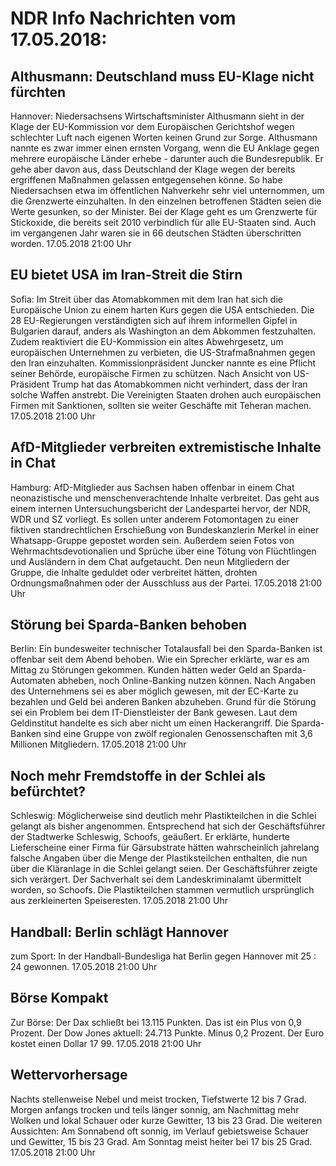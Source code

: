 # NDR Info Nachrichten vom 17.05.2018:


## Althusmann: Deutschland muss EU-Klage nicht fürchten
Hannover: Niedersachsens Wirtschaftsminister Althusmann sieht in der Klage der EU-Kommission vor dem Europäischen Gerichtshof wegen schlechter Luft nach eigenen Worten keinen Grund zur Sorge. Althusmann nannte es zwar immer einen ernsten Vorgang, wenn die EU Anklage gegen mehrere europäische Länder erhebe - darunter auch die Bundesrepublik. Er gehe aber davon aus, dass Deutschland der Klage wegen der bereits ergriffenen Maßnahmen gelassen entgegensehen könne. So habe Niedersachsen etwa im öffentlichen Nahverkehr sehr viel unternommen, um die Grenzwerte einzuhalten. In den einzelnen betroffenen Städten seien die Werte gesunken, so der Minister. Bei der Klage geht es um Grenzwerte für Stickoxide, die bereits seit 2010 verbindlich für alle EU-Staaten sind. Auch im vergangenen Jahr waren sie in 66 deutschen Städten überschritten worden. 17.05.2018 21:00 Uhr 

## EU bietet USA im Iran-Streit die Stirn
Sofia: Im Streit über das Atomabkommen mit dem Iran hat sich die Europäische Union zu einem harten Kurs gegen die USA entschieden. Die 28 EU-Regierungen verständigten sich auf ihrem informellen Gipfel in Bulgarien darauf, anders als Washington an dem Abkommen festzuhalten. Zudem reaktiviert die EU-Kommission ein altes Abwehrgesetz, um europäischen Unternehmen zu verbieten, die US-Strafmaßnahmen gegen den Iran einzuhalten. Kommissionpräsident Juncker nannte es eine Pflicht seiner Behörde, europäische Firmen zu schützen. Nach Ansicht von US-Präsident Trump hat das Atomabkommen nicht verhindert, dass der Iran solche Waffen anstrebt. Die Vereinigten Staaten drohen auch europäischen Firmen mit Sanktionen, sollten sie weiter Geschäfte mit Teheran machen. 17.05.2018 21:00 Uhr 

## AfD-Mitglieder verbreiten extremistische Inhalte in Chat
Hamburg: AfD-Mitglieder aus Sachsen haben offenbar in einem Chat neonazistische und menschenverachtende Inhalte verbreitet. Das geht aus einem internen Untersuchungsbericht der Landespartei hervor, der NDR, WDR und SZ vorliegt. Es sollen unter anderem Fotomontagen zu einer fiktiven standrechtlichen Erschießung von Bundeskanzlerin Merkel in einer Whatsapp-Gruppe gepostet worden sein. Außerdem seien Fotos von Wehrmachtsdevotionalien und Sprüche über eine Tötung von Flüchtlingen und Ausländern in dem Chat aufgetaucht. Den neun Mitgliedern der Gruppe, die Inhalte geduldet oder verbreitet hätten, drohten Ordnungsmaßnahmen oder der Ausschluss aus der Partei. 17.05.2018 21:00 Uhr 

## Störung bei Sparda-Banken behoben
Berlin: Ein bundesweiter technischer Totalausfall bei den Sparda-Banken ist offenbar seit dem Abend behoben. Wie ein Sprecher erklärte, war es am Mittag zu Störungen gekommen. Kunden hätten weder Geld an Sparda-Automaten abheben, noch Online-Banking nutzen können. Nach Angaben des Unternehmens sei es aber möglich gewesen, mit der EC-Karte zu bezahlen und Geld bei anderen Banken abzuheben. Grund für die Störung sei ein Problem bei dem IT-Dienstleister der Bank gewesen. Laut dem Geldinstitut handelte es sich aber nicht um einen Hackerangriff. Die Sparda-Banken sind eine Gruppe von zwölf regionalen Genossenschaften mit 3,6 Millionen Mitgliedern. 17.05.2018 21:00 Uhr 

## Noch mehr Fremdstoffe in der Schlei als befürchtet?
Schleswig: Möglicherweise sind deutlich mehr Plastikteilchen in die Schlei gelangt als bisher angenommen. Entsprechend hat sich der Geschäftsführer der Stadtwerke Schleswig, Schoofs, geäußert. Er erklärte, hunderte Lieferscheine einer Firma für Gärsubstrate hätten wahrscheinlich jahrelang falsche Angaben über die Menge der Plastiksteilchen  enthalten, die nun über die Kläranlage in die Schlei gelangt seien. Der Geschäftsführer zeigte sich verärgert. Der Sachverhalt sei dem Landeskriminalamt übermittelt worden, so Schoofs. Die Plastikteilchen stammen vermutlich ursprünglich aus zerkleinerten Speiseresten. 17.05.2018 21:00 Uhr 

## Handball: Berlin schlägt Hannover
zum Sport: In der Handball-Bundesliga hat Berlin gegen Hannover mit 25 : 24 gewonnen. 17.05.2018 21:00 Uhr 

## Börse Kompakt
Zur Börse: Der Dax schließt bei 13.115 Punkten. Das ist ein Plus von 0,9 Prozent. Der Dow Jones aktuell: 24.713 Punkte. Minus 0,2 Prozent. Der Euro kostet einen Dollar 17 99. 17.05.2018 21:00 Uhr 

## Wettervorhersage
Nachts stellenweise Nebel und meist trocken, Tiefstwerte 12 bis 7 Grad. Morgen anfangs trocken und teils länger sonnig, am Nachmittag mehr Wolken und lokal Schauer oder kurze Gewitter, 13 bis 23 Grad. Die weiteren Aussichten: Am Sonnabend oft sonnig, im Verlauf gebietsweise Schauer und Gewitter, 15 bis 23 Grad. Am Sonntag meist heiter bei 17 bis 25 Grad. 17.05.2018 21:00 Uhr 
